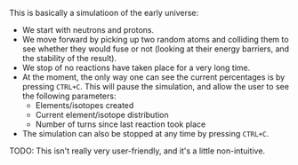 This is basically a simulatioon of the early universe:

* We start with neutrons and protons.
* We move forward by picking up two random atoms and colliding them to see whether they would fuse or not (looking at their energy barriers, and the stability of the result).
* We stop of no reactions have taken place for a very long time.
* At the moment, the only way one can see the current percentages is by pressing `CTRL+C`. This will pause the simulation, and allow the user to see the following parameters:
	* Elements/isotopes created
	* Current element/isotope distribution
	* Number of turns since last reaction took place
* The simulation can also be stopped at any time by pressing `CTRL+C`.

TODO: This isn't really very user-friendly, and it's a little non-intuitive.

